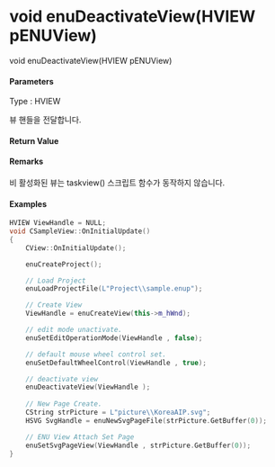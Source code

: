 # void enuDeactivateView\(HVIEW pENUView\)

void enuDeactivateView\(HVIEW pENUView\)

#### Parameters

Type : HVIEW

뷰 핸들을 전달합니다.



#### Return Value

#### Remarks

비 활성화된 뷰는 taskview\(\) 스크립트 함수가 동작하지 않습니다.

#### Examples

```cpp
HVIEW ViewHandle = NULL; 
void CSampleView::OnInitialUpdate() 
{ 
    CView::OnInitialUpdate(); 

    enuCreateProject(); 

    // Load Project
    enuLoadProjectFile(L"Project\\sample.enup"); 

    // Create View
    ViewHandle = enuCreateView(this->m_hWnd); 

    // edit mode unactivate.
    enuSetEditOperationMode(ViewHandle , false);

    // default mouse wheel control set.
    enuSetDefaultWheelControl(ViewHandle , true);

    // deactivate view
    enuDeactivateView(ViewHandle );
    
    // New Page Create. 
    CString strPicture = L"picture\\KoreaAIP.svg"; 
    HSVG SvgHandle = enuNewSvgPageFile(strPicture.GetBuffer(0)); 

    // ENU View Attach Set Page 
    enuSetSvgPageView(ViewHandle , strPicture.GetBuffer(0)); 
}
```



